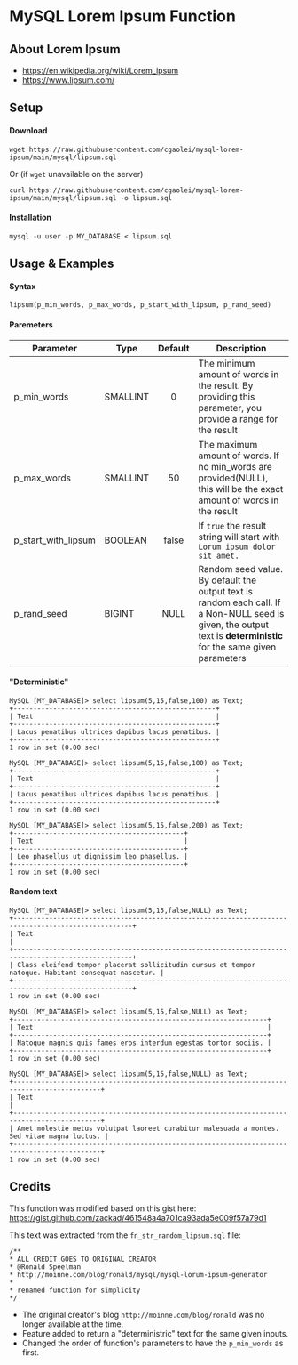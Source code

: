# MySQL Lorem Ipsum Function

## About Lorem Ipsum
* https://en.wikipedia.org/wiki/Lorem_ipsum
* https://www.lipsum.com/

## Setup
#### Download
```shell
wget https://raw.githubusercontent.com/cgaolei/mysql-lorem-ipsum/main/mysql/lipsum.sql
```
Or (if `wget` unavailable on the server)
```shell
curl https://raw.githubusercontent.com/cgaolei/mysql-lorem-ipsum/main/mysql/lipsum.sql -o lipsum.sql
```
#### Installation
```shell
mysql -u user -p MY_DATABASE < lipsum.sql
```

## Usage & Examples

#### Syntax
```
lipsum(p_min_words, p_max_words, p_start_with_lipsum, p_rand_seed)
```
#### Paremeters
| Parameter           | Type     | Default | Description |
| ------------------- | -------- |:-----:| ------------ |
| p_min_words         | SMALLINT | 0     | The minimum amount of words in the result. By providing this parameter, you provide a range for the result |
| p_max_words         | SMALLINT | 50    | The maximum amount of words. If no min_words are provided(NULL), this will be the exact amount of words in the result |
| p_start_with_lipsum | BOOLEAN  | false | If `true` the result string will start with `Lorum ipsum dolor sit amet.`|
| p_rand_seed         | BIGINT   | NULL  | Random seed value. By default the output text is random each call. If a Non-NULL seed is given, the output text is **deterministic** for the same given parameters |

#### "Deterministic"
```mysql
MySQL [MY_DATABASE]> select lipsum(5,15,false,100) as Text;
+---------------------------------------------------+
| Text                                              |
+---------------------------------------------------+
| Lacus penatibus ultrices dapibus lacus penatibus. |
+---------------------------------------------------+
1 row in set (0.00 sec)

MySQL [MY_DATABASE]> select lipsum(5,15,false,100) as Text;
+---------------------------------------------------+
| Text                                              |
+---------------------------------------------------+
| Lacus penatibus ultrices dapibus lacus penatibus. |
+---------------------------------------------------+
1 row in set (0.00 sec)
```
```mysql
MySQL [MY_DATABASE]> select lipsum(5,15,false,200) as Text;
+-------------------------------------------+
| Text                                      |
+-------------------------------------------+
| Leo phasellus ut dignissim leo phasellus. |
+-------------------------------------------+
1 row in set (0.00 sec)
```

#### Random text
```mysql
MySQL [MY_DATABASE]> select lipsum(5,15,false,NULL) as Text;
+----------------------------------------------------------------------------------------------------+
| Text                                                                                               |
+----------------------------------------------------------------------------------------------------+
| Class eleifend tempor placerat sollicitudin cursus et tempor natoque. Habitant consequat nascetur. |
+----------------------------------------------------------------------------------------------------+
1 row in set (0.00 sec)
```
```mysql
MySQL [MY_DATABASE]> select lipsum(5,15,false,NULL) as Text;
+----------------------------------------------------------------+
| Text                                                           |
+----------------------------------------------------------------+
| Natoque magnis quis fames eros interdum egestas tortor sociis. |
+----------------------------------------------------------------+
1 row in set (0.00 sec)
```
```mysql
MySQL [MY_DATABASE]> select lipsum(5,15,false,NULL) as Text;
+--------------------------------------------------------------------------------------------+
| Text                                                                                       |
+--------------------------------------------------------------------------------------------+
| Amet molestie metus volutpat laoreet curabitur malesuada a montes. Sed vitae magna luctus. |
+--------------------------------------------------------------------------------------------+
1 row in set (0.00 sec)

```

## Credits
This function was modified based on this gist here:
https://gist.github.com/zackad/461548a4a701ca93ada5e009f57a79d1

This text was extracted from the `fn_str_random_lipsum.sql` file:
```
/**
* ALL CREDIT GOES TO ORIGINAL CREATOR
* @Ronald Speelman
* http://moinne.com/blog/ronald/mysql/mysql-lorum-ipsum-generator
*
* renamed function for simplicity
*/
```
* The original creator's blog `http://moinne.com/blog/ronald` was no longer available at the time.
* Feature added to return a "deterministric" text for the same given inputs.
* Changed the order of function's parameters to have the `p_min_words` as first.
